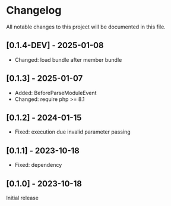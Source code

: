 # Changelog

All notable changes to this project will be documented in this file.

## [0.1.4-DEV] - 2025-01-08
- Changed: load bundle after member bundle

## [0.1.3] - 2025-01-07
- Added: BeforeParseModuleEvent
- Changed: require php >= 8.1

## [0.1.2] - 2024-01-15
- Fixed: execution due invalid parameter passing

## [0.1.1] - 2023-10-18
- Fixed: dependency

## [0.1.0] - 2023-10-18
Initial release